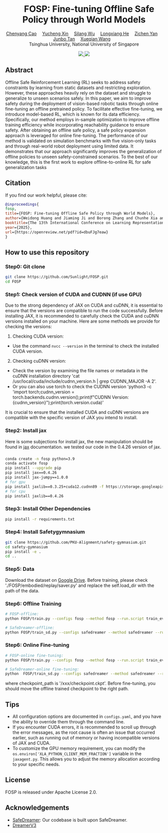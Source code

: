 
<br>
<p align="center">
<h1 align="center"><img align="center" width="6.5%"><strong>FOSP: Fine-tuning Offline Safe Policy through World Models
</strong></h1>
  <p align="center">
    <a href='https://scholar.google.com/citations?user=uSpiLrMAAAAJ&hl=en' target='_blank'>Chenyang Cao</a>&emsp;
    <a href='' target='_blank'>Yucheng Xin</a>&emsp;
    <a href='' target='_blank'>Silang Wu</a>&emsp;
    <a href='https://scholar.google.com/citations?user=KTGh2zYAAAAJ&hl=en&oi=ao' target='_blank'>Longxiang He</a>&emsp;
    <a href='https://scholar.google.com/citations?user=hhl2kHoAAAAJ&hl=en&oi=ao' target='_blank'>Zichen Yan</a>&emsp;
    <a href='https://scholar.google.com/citations?user=kV-h3B8AAAAJ&hl=en&oi=ao' target='_blank'>Junbo Tan</a>&emsp;
    <a href='https://scholar.google.com/citations?user=h9dN_ykAAAAJ&hl=en&oi=ao' target='_blank'>Xueqian Wang</a>&emsp;
    <br>
    Tsinghua University, National University of Singapore
  </p>
</p>

<p align="center">
  <a href="https://arxiv.org/abs/2407.04942" target='_blank'>
    <img src="https://img.shields.io/badge/arXiv-2307.07176-blue?">
  </a>
  <a href="https://sunlighted.github.io/fosp_web/" target='_blank'>
    <img src="https://img.shields.io/badge/Website-&#x1F680-green">
  </a>
</p>



## Abstract
Offline Safe Reinforcement Learning (RL) seeks to address safety constraints by learning from static datasets and restricting exploration. However, these approaches heavily rely on the dataset and struggle to generalize to unseen scenarios safely. In this paper, we aim to improve safety during the deployment of vision-based robotic tasks through online fine-tuning an offline pretrained policy. To facilitate effective fine-tuning, we introduce model-based RL, which is known for its data efficiency. Specifically, our method employs in-sample optimization to improve offline training efficiency while incorporating reachability guidance to ensure safety. After obtaining an offline safe policy, a safe policy expansion approach is leveraged for online fine-tuning. The performance of our method is validated on simulation benchmarks with five vision-only tasks and through real-world robot deployment using limited data. It demonstrates that our approach significantly improves the generalization of offline policies to unseen safety-constrained scenarios. To the best of our knowledge, this is the first work to explore offline-to-online RL for safe generalization tasks

## Citation

If you find our work helpful, please cite:

```bibtex
@inproceedings{
fosp,
title={FOSP: Fine-tuning Offline Safe Policy through World Models},
author={Weidong Huang and Jiaming Ji and Borong Zhang and Chunhe Xia and Yaodong Yang},
booktitle={The 13th International Conference on Learning Representations},
year={2025},
url={https://openreview.net/pdf?id=dbuFJg7eaw}
}
```

## How to use this repository

### Step0: Git clone
```sh
git clone https://github.com/Sunlight/FOSP.git
cd FOSP
```

### Step1: Check version of CUDA and CUDNN (if use GPU)
Due to the strong dependency of JAX on CUDA and cuDNN, it is essential to ensure that the versions are compatible to run the code successfully. Before installing JAX, it is recommended to carefully check the CUDA and cuDNN versions installed on your machine. Here are some methods we provide for checking the versions:

1. Checking CUDA version:
- Use the command `nvcc --version` in the terminal to check the installed CUDA version.

2. Checking cuDNN version:
- Check the version by examining the file names or metadata in the cuDNN installation directory 'cat /usr/local/cuda/include/cudnn_version.h | grep CUDNN_MAJOR -A 2'.
- Or you can also use torch to check the CUDNN version 'python3 -c 'import torch;cudnn_version = torch.backends.cudnn.version();print(f"CUDNN Version: {cudnn_version}");print(torch.version.cuda)'

It is crucial to ensure that the installed CUDA and cuDNN versions are compatible with the specific version of JAX you intend to install.
### Step2: Install jax
Here is some subjections for install jax, the new manipulation should be found in [jax](https://github.com/google/jax) documentation. we tested our code in the 0.4.26 version of jax.

### 
```sh
conda create -n fosp python=3.9
conda activate fosp
pip install --upgrade pip
pip install jax==0.4.26
pip install jax-jumpy==1.0.0
# for gpu
pip install jaxlib==0.3.25+cuda12.cudnn89 -f https://storage.googleapis.com/jax-releases/jax_cuda_releases.html
# for cpu
pip install jaxlib==0.4.26
```

### Step3: Install Other Dependencies
```sh
pip install -r requirements.txt
```

### Step4: Install Safetygymnasium
```sh
git clone https://github.com/PKU-Alignment/safety-gymnasium.git
cd safety-gymnasium
pip install -e .
cd ..
```

### Step5: Data
Download the dataset on [Google Drive](https://drive.google.com/drive/folders/10oXr8lImy2ngjQgpxC5kahkz0JQRtqji?usp=drive_link).
Before training, please check './FOSP/embodied/replay/saver.py' and replace the self.load_dir with the path of the data.

### Step6: Offline Training

```sh
# FOSP-offline:
python FOSP/train.py --configs fosp --method fosp --run.script train_eval_offline --task safetygym_SafetyPointGoal1-v0 --jax.logical_gpus 0

# SafeDreamer-offline:
python FOSP/train_sd.py --configs safedreamer --method safedreamer --run.script train_eval_offline --task safetygym_SafetyPointGoal1-v0 --jax.logical_gpus 0

```

### Step6: Online Fine-tuning

```sh
# FOSP-online fine-tuning:
python FOSP/train.py --configs fosp --method fosp --run.script train_eval_online --run.from_checkpoint /xxx/checkpoint.ckpt  --task safetygym_SafetyPointGoal1-v0 --jax.logical_gpus 0 --run.steps 1000000

# SafeDreamer-online fine-tuning:
python  FOSP/train_sd.py --configs safedreamer --method safedreamer --run.script train_eval_online_direct --run.from_checkpoint /xxx/checkpoint.ckpt --task safetygym_SafetyPointGoal1-v0 --jax.logical_gpus 0 --run.steps 1000000

```

where checkpoint_path is '/xxx/checkpoint.ckpt'. Before fine-tuning, you should move the offline trained checkpoint to the right path.

## Tips

- All configuration options are documented in `configs.yaml`, and you have the ability to override them through the command line.
- If you encounter CUDA errors, it is recommended to scroll up through the error messages, as the root cause is often an issue that occurred earlier, such as running out of memory or having incompatible versions of JAX and CUDA.
- To customize the GPU memory requirement, you can modify the `os.environ['XLA_PYTHON_CLIENT_MEM_FRACTION']` variable in the `jaxagent.py`. This allows you to adjust the memory allocation according to your specific needs.

## License
FOSP is released under Apache License 2.0.

## Acknowledgements
- [SafeDreamer](https://github.com/PKU-Alignment/SafeDreamer): Our codebase is built upon SafeDreamer.
- [DreamerV3](https://github.com/danijar/dreamerv3)
